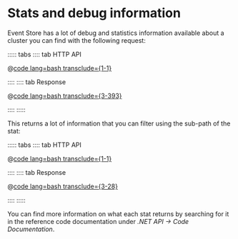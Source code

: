 # Stats and debug information

Event Store has a lot of debug and statistics information available about a cluster you can find with the following request:

::::: tabs
:::: tab HTTP API

@[code lang=bash transclude={1-1}](@/docs/v5/code-examples/server/stats.sh)

::::
:::: tab Response

@[code lang=bash transclude={3-393}](@/docs/v5/code-examples/server/stats.sh)

::::
:::::

This returns a lot of information that you can filter using the sub-path of the stat:

::::: tabs
:::: tab HTTP API

@[code lang=bash transclude={1-1}](@/docs/v5/code-examples/server/stats-tcp.sh)

::::
:::: tab Response

@[code lang=bash transclude={3-28}](@/docs/v5/code-examples/server/stats-tcp.sh)

::::
:::::

You can find more information on what each stat returns by searching for it in the reference code documentation under _.NET API -> Code Documentation_.

<!-- TODO: Make this better, embed -->

